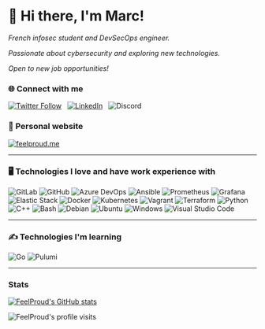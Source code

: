 # 👋 Hi there, I'm Marc!

_French infosec student and DevSecOps engineer._

_Passionate about cybersecurity and exploring new technologies._

_Open to new job opportunities!_
  
### 🌐 Connect with me

[![Twitter Follow](https://img.shields.io/twitter/follow/feelproud_sec?style=social)](https://twitter.com/feelproud_sec)
&nbsp;
[![LinkedIn](https://img.shields.io/badge/-LinkedIn-blue?style=flat-square&logo=Linkedin&logoColor=white&link=https://www.linkedin.com/in/marc-le-pech/)](https://www.linkedin.com/in/marc-le-pech/)
&nbsp;
![Discord](https://dcbadge.vercel.app/api/shield/293053739806359562)
  
### 🌟 Personal website
  
[![feelproud.me](https://img.shields.io/badge/feelproud.me-Visit-ff69b4)](https://feelproud.me)
  
<hr>

### 🖥️ Technologies I love and have work experience with
![GitLab](https://img.shields.io/badge/-GitLab-FCA121?logo=gitlab&logoColor=white&style=flat-square)
![GitHub](https://img.shields.io/badge/-GitHub-181717?logo=github&logoColor=white&style=flat-square)
![Azure DevOps](https://img.shields.io/badge/-Azure%20DevOps-0078D7?logo=azure-devops&logoColor=white&style=flat-square)
![Ansible](https://img.shields.io/badge/-Ansible-EE0000?logo=ansible&logoColor=white&style=flat-square)
![Prometheus](https://img.shields.io/badge/-Prometheus-E6522C?logo=prometheus&logoColor=white&style=flat-square)
![Grafana](https://img.shields.io/badge/-Grafana-F46800?logo=grafana&logoColor=white&style=flat-square)
![Elastic Stack](https://img.shields.io/badge/-Elastic%20Stack-005571?logo=elastic-stack&logoColor=white&style=flat-square)
![Docker](https://img.shields.io/badge/-Docker-2496ED?logo=docker&logoColor=white&style=flat-square)
![Kubernetes](https://img.shields.io/badge/-Kubernetes-326ce5?logo=kubernetes&logoColor=white&style=flat-square)
![Vagrant](https://img.shields.io/badge/-Vagrant-1868F2?logo=vagrant&logoColor=white&style=flat-square)
![Terraform](https://img.shields.io/badge/-Terraform-623CE4?logo=terraform&logoColor=white&style=flat-square)
![Python](https://img.shields.io/badge/python-3670A0?logo=python&logoColor=white&style=flat-square)
![C++](https://img.shields.io/badge/-C++-00599C?logo=c%2B%2B&logoColor=white&style=flat-square)
![Bash](https://img.shields.io/badge/-Bash-4EAA25?logo=gnu-bash&logoColor=white&style=flat-square)
![Debian](https://img.shields.io/badge/-Debian-A80030?logo=debian&logoColor=white&style=flat-square)
![Ubuntu](https://img.shields.io/badge/-Ubuntu-E95420?logo=ubuntu&logoColor=white&style=flat-square)
![Windows](https://img.shields.io/badge/-Windows-0078D6?logo=windows&logoColor=white&style=flat-square)
![Visual Studio Code](https://img.shields.io/badge/-Visual%20Studio%20Code-007ACC?logo=visual-studio-code&logoColor=white&style=flat-square)

<hr>

### ✍️ Technologies I'm learning

![Go](https://img.shields.io/badge/-Go-00ADD8?logo=go&logoColor=white&style=flat-square)
![Pulumi](https://img.shields.io/badge/-Pulumi-663399?logo=pulumi&logoColor=white&style=flat-square)

<hr>

### Stats

[![FeelProud's GitHub stats](https://github-readme-stats.vercel.app/api?username=FeelProud)](https://github.com/FeelProud/github-readme-stats)

 ![FeelProud's profile visits](https://komarev.com/ghpvc/?username=FeelProud)
